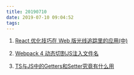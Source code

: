 ```yaml
---
title: 20190710
date: 2019-07-10 09:04:52
tags:
---
```

1. [React 优化技巧在 Web 版光线追踪里的应用(中)](https://mp.weixin.qq.com/s/xNZ_zw3iZEXBAjXVbEpeRw)

2. [Webpack 4 动态切割JS注入文件名](https://juejin.im/post/5d2405dff265da1bb97002f3)

3. [TS与JS中的Getters和Setter究竟有什么用](https://www.freecodecamp.org/news/typescript-javascript-getters-and-setters-are-they-useless/)